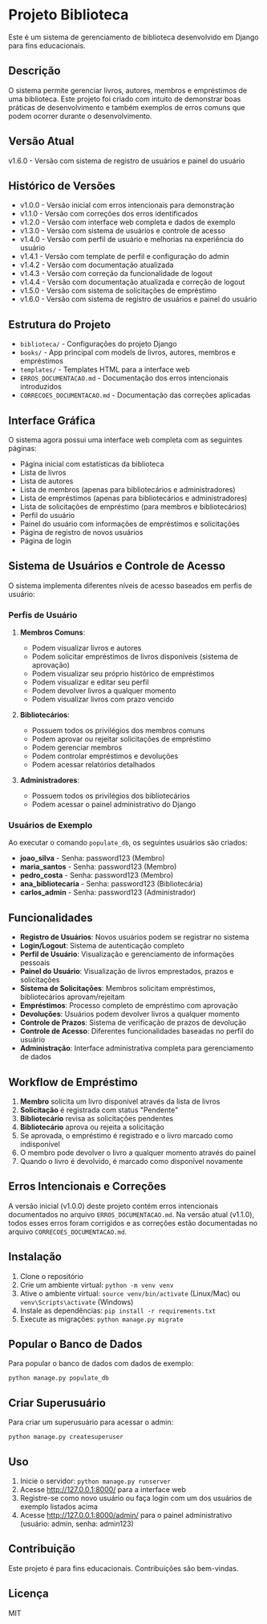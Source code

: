 # Projeto Biblioteca

Este é um sistema de gerenciamento de biblioteca desenvolvido em Django para fins educacionais.

## Descrição

O sistema permite gerenciar livros, autores, membros e empréstimos de uma biblioteca. Este projeto foi criado com intuito de demonstrar boas práticas de desenvolvimento e também exemplos de erros comuns que podem ocorrer durante o desenvolvimento.

## Versão Atual

v1.6.0 - Versão com sistema de registro de usuários e painel do usuário

## Histórico de Versões

- v1.0.0 - Versão inicial com erros intencionais para demonstração
- v1.1.0 - Versão com correções dos erros identificados
- v1.2.0 - Versão com interface web completa e dados de exemplo
- v1.3.0 - Versão com sistema de usuários e controle de acesso
- v1.4.0 - Versão com perfil de usuário e melhorias na experiência do usuário
- v1.4.1 - Versão com template de perfil e configuração do admin
- v1.4.2 - Versão com documentação atualizada
- v1.4.3 - Versão com correção da funcionalidade de logout
- v1.4.4 - Versão com documentação atualizada e correção de logout
- v1.5.0 - Versão com sistema de solicitações de empréstimo
- v1.6.0 - Versão com sistema de registro de usuários e painel do usuário

## Estrutura do Projeto

- `biblioteca/` - Configurações do projeto Django
- `books/` - App principal com models de livros, autores, membros e empréstimos
- `templates/` - Templates HTML para a interface web
- `ERROS_DOCUMENTACAO.md` - Documentação dos erros intencionais introduzidos
- `CORRECOES_DOCUMENTACAO.md` - Documentação das correções aplicadas

## Interface Gráfica

O sistema agora possui uma interface web completa com as seguintes páginas:
- Página inicial com estatísticas da biblioteca
- Lista de livros
- Lista de autores
- Lista de membros (apenas para bibliotecários e administradores)
- Lista de empréstimos (apenas para bibliotecários e administradores)
- Lista de solicitações de empréstimo (para membros e bibliotecários)
- Perfil do usuário
- Painel do usuário com informações de empréstimos e solicitações
- Página de registro de novos usuários
- Página de login

## Sistema de Usuários e Controle de Acesso

O sistema implementa diferentes níveis de acesso baseados em perfis de usuário:

### Perfis de Usuário

1. **Membros Comuns**:
   - Podem visualizar livros e autores
   - Podem solicitar empréstimos de livros disponíveis (sistema de aprovação)
   - Podem visualizar seu próprio histórico de empréstimos
   - Podem visualizar e editar seu perfil
   - Podem devolver livros a qualquer momento
   - Podem visualizar livros com prazo vencido

2. **Bibliotecários**:
   - Possuem todos os privilégios dos membros comuns
   - Podem aprovar ou rejeitar solicitações de empréstimo
   - Podem gerenciar membros
   - Podem controlar empréstimos e devoluções
   - Podem acessar relatórios detalhados

3. **Administradores**:
   - Possuem todos os privilégios dos bibliotecários
   - Podem acessar o painel administrativo do Django

### Usuários de Exemplo

Ao executar o comando `populate_db`, os seguintes usuários são criados:

- **joao_silva** - Senha: password123 (Membro)
- **maria_santos** - Senha: password123 (Membro)
- **pedro_costa** - Senha: password123 (Membro)
- **ana_bibliotecaria** - Senha: password123 (Bibliotecária)
- **carlos_admin** - Senha: password123 (Administrador)

## Funcionalidades

- **Registro de Usuários**: Novos usuários podem se registrar no sistema
- **Login/Logout**: Sistema de autenticação completo
- **Perfil de Usuário**: Visualização e gerenciamento de informações pessoais
- **Painel do Usuário**: Visualização de livros emprestados, prazos e solicitações
- **Sistema de Solicitações**: Membros solicitam empréstimos, bibliotecários aprovam/rejeitam
- **Empréstimos**: Processo completo de empréstimo com aprovação
- **Devoluções**: Usuários podem devolver livros a qualquer momento
- **Controle de Prazos**: Sistema de verificação de prazos de devolução
- **Controle de Acesso**: Diferentes funcionalidades baseadas no perfil do usuário
- **Administração**: Interface administrativa completa para gerenciamento de dados

## Workflow de Empréstimo

1. **Membro** solicita um livro disponível através da lista de livros
2. **Solicitação** é registrada com status "Pendente"
3. **Bibliotecário** revisa as solicitações pendentes
4. **Bibliotecário** aprova ou rejeita a solicitação
5. Se aprovada, o empréstimo é registrado e o livro marcado como indisponível
6. O membro pode devolver o livro a qualquer momento através do painel
7. Quando o livro é devolvido, é marcado como disponível novamente

## Erros Intencionais e Correções

A versão inicial (v1.0.0) deste projeto contém erros intencionais documentados no arquivo `ERROS_DOCUMENTACAO.md`. 
Na versão atual (v1.1.0), todos esses erros foram corrigidos e as correções estão documentadas no arquivo `CORRECOES_DOCUMENTACAO.md`.

## Instalação

1. Clone o repositório
2. Crie um ambiente virtual: `python -m venv venv`
3. Ative o ambiente virtual: `source venv/bin/activate` (Linux/Mac) ou `venv\Scripts\activate` (Windows)
4. Instale as dependências: `pip install -r requirements.txt`
5. Execute as migrações: `python manage.py migrate`

## Popular o Banco de Dados

Para popular o banco de dados com dados de exemplo:
```
python manage.py populate_db
```

## Criar Superusuário

Para criar um superusuário para acessar o admin:
```
python manage.py createsuperuser
```

## Uso

1. Inicie o servidor: `python manage.py runserver`
2. Acesse http://127.0.0.1:8000/ para a interface web
3. Registre-se como novo usuário ou faça login com um dos usuários de exemplo listados acima
4. Acesse http://127.0.0.1:8000/admin/ para o painel administrativo (usuário: admin, senha: admin123)

## Contribuição

Este projeto é para fins educacionais. Contribuições são bem-vindas.

## Licença

MIT